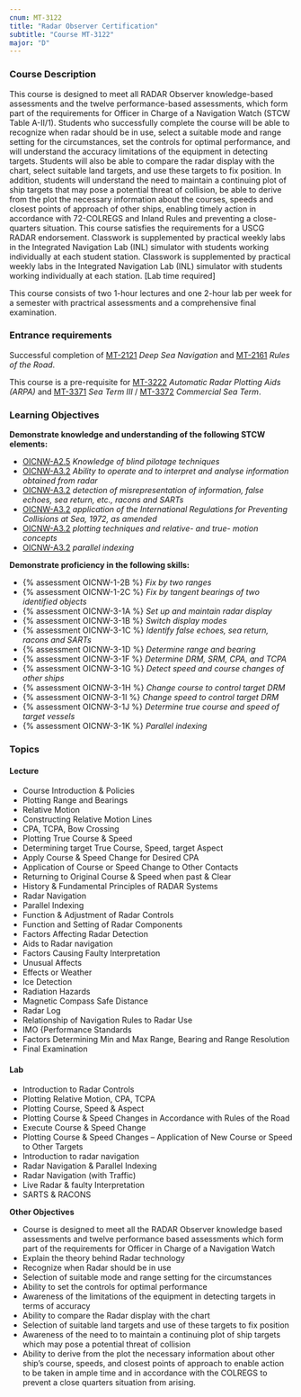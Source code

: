 ```yaml
---
cnum: MT-3122
title: "Radar Observer Certification"
subtitle: "Course MT-3122"
major: "D"
---
```

### Course Description

This course is designed to meet all RADAR Observer knowledge-based assessments and the twelve performance-based assessments, which form part of the requirements for Officer in Charge of a Navigation Watch (STCW Table A-II/1). Students who successfully complete the course will be able to recognize when radar should be in use, select a suitable mode and range setting for the circumstances, set the controls for optimal performance, and will understand the accuracy limitations of the equipment in detecting targets. Students will also be able to compare the radar display with the chart, select suitable land targets, and use these targets to fix position. In addition, students will understand the need to maintain a continuing plot of ship targets that may pose a potential threat of collision, be able to derive from the plot the necessary information about the courses, speeds and closest points of approach of other ships, enabling timely action in accordance with 72-COLREGS and Inland Rules and preventing a close-quarters situation. This course satisfies the requirements for a USCG RADAR endorsement.  Classwork is supplemented by practical weekly labs in the Integrated Navigation Lab (INL) simulator with students working individually at each student station.  Classwork is supplemented by practical weekly labs in the Integrated Navigation Lab (INL) simulator with students working individually at each station. [Lab time required]


This course consists of two 1-hour lectures and one 2-hour lab per week for a semester with practrical assessments and a comprehensive final examination.

### Entrance requirements

Successful completion of  [MT-2121](mt-2121.html)  *Deep Sea Navigation* and [MT-2161](mt-2161.html) *Rules of the Road*.

This course is a pre-requisite for [MT-3222](mt-3222.html) *Automatic Radar Plotting Aids (ARPA)*  and  [MT-3371](mt-3371.html) *Sea Term III*  / [MT-3372](mt-3372.html) *Commercial Sea Term*.


### Learning Objectives

**Demonstrate knowledge and understanding of the following STCW elements:**

* [OICNW-A2.5]({{site.baseurl}}/tables/21.html#OICNW-A2.5) *Knowledge of blind pilotage techniques*
* [OICNW-A3.2]({{site.baseurl}}/tables/21.html#OICNW-A3.2) *Ability to operate and to interpret and analyse information obtained from radar*
* [OICNW-A3.2]({{site.baseurl}}/tables/21.html#OICNW-A3.2) *detection of misrepresentation of information, false echoes, sea return, etc., racons and SARTs*
* [OICNW-A3.2]({{site.baseurl}}/tables/21.html#OICNW-A3.2) *application of the International Regulations for Preventing Collisions at Sea, 1972, as amended*
* [OICNW-A3.2]({{site.baseurl}}/tables/21.html#OICNW-A3.2) *plotting techniques and relative- and true- motion concepts*
* [OICNW-A3.2]({{site.baseurl}}/tables/21.html#OICNW-A3.2) *parallel indexing*

**Demonstrate proficiency in the following skills:**

* {% assessment OICNW-1-2B %} *Fix by two ranges*
* {% assessment OICNW-1-2C %} *Fix by tangent bearings of two identified objects*
* {% assessment OICNW-3-1A %} *Set up and maintain radar display*
* {% assessment OICNW-3-1B %} *Switch display modes*
* {% assessment OICNW-3-1C %} *Identify false echoes, sea return, racons and SARTs*
* {% assessment OICNW-3-1D %} *Determine range and bearing*
* {% assessment OICNW-3-1F %} *Determine DRM, SRM, CPA, and TCPA*
* {% assessment OICNW-3-1G %} *Detect speed and course changes of other ships*
* {% assessment OICNW-3-1H %} *Change course to control target DRM*
* {% assessment OICNW-3-1I %} *Change speed to control target DRM*
* {% assessment OICNW-3-1J %} *Determine true course and speed of target vessels*
* {% assessment OICNW-3-1K %} *Parallel indexing*

### Topics


#### Lecture

* Course Introduction & Policies 
* Plotting Range and Bearings
* Relative Motion
* Constructing Relative Motion Lines
* CPA, TCPA, Bow Crossing
* Plotting True Course & Speed
* Determining target True Course, Speed, target Aspect
* Apply Course & Speed Change for Desired CPA
* Application of Course or Speed Change to Other Contacts
* Returning to Original Course & Speed when past & Clear
* History & Fundamental Principles of RADAR Systems
* Radar Navigation
* Parallel Indexing
* Function & Adjustment of Radar Controls
* Function and Setting of Radar Components
* Factors Affecting Radar Detection
* Aids to Radar navigation
* Factors Causing Faulty Interpretation
* Unusual Affects
* Effects or Weather
* Ice Detection
* Radiation Hazards
* Magnetic Compass Safe Distance
* Radar Log
* Relationship of Navigation Rules to Radar Use
* IMO {Performance Standards
* Factors Determining Min and Max Range, Bearing and Range Resolution
* Final Examination

#### Lab

* Introduction to Radar Controls
* Plotting Relative Motion, CPA, TCPA
* Plotting Course, Speed & Aspect
* Plotting Course & Speed Changes in Accordance with Rules of the Road
* Execute Course & Speed Change
* Plotting Course & Speed Changes – Application of New Course or Speed to Other Targets
* Introduction to radar navigation
* Radar Navigation & Parallel Indexing
* Radar Navigation (with Traffic)
* Live Radar & faulty Interpretation
* SARTS & RACONS

**Other Objectives**

* Course is designed to meet all the RADAR Observer knowledge based assessments and twelve performance based assessments which form part of the requirements for Officer in Charge of a Navigation Watch
* Explain the theory behind Radar technology
* Recognize when Radar should be in use
* Selection of suitable mode and range setting for the circumstances
* Ability to set the controls for optimal performance
* Awareness of the limitations of the equipment in detecting targets in terms of accuracy
* Ability to compare the Radar display with the chart
* Selection of suitable land targets and use of these targets to fix position
* Awareness of the need to to maintain a continuing plot of ship targets which may pose a potential threat of collision
* Ability to derive from the plot the necessary information about other ship’s course, speeds, and closest points of approach to enable action to be taken in ample time and in accordance with the COLREGS to prevent a close quarters situation from arising.




